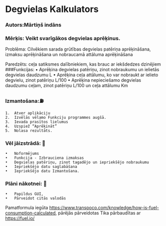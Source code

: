 # Degvielas Kalkulators

### Autors:Mārtiņš indāns
### Mērķis: Veikt svarīgākos degvielas aprēķinus.

Problēma: Cilvēkiem sarada grūtības degvielas patēriņa aprēķināšana, izmaksu aprēķināšana un nobraucamā attāluma aprēķināšana 

Paredzēts: ceļa satiksmes dalībniekiem, kas brauc ar iekšdedzes dzinējiem
###Funkcijas:
•	Aprēķina degvielas patēriņu, zinot nobraukumu un ielietās degvielas daudzumu L
•	Aprēķina ceļa attālumu, ko var nobraukt ar ielieto degvielu, zinot patēriņu L/100
•	Aprēķina nepieciešamo degvielas daudzumu ceļam, zinot patēriņu L/100 un ceļa attālumu Km
### Izmantošana:⛽
```
1.	Atver aplikāciju
2.	Izvēlās vēlamo Funkciju programmes augšā.
3.	Ievada prasītos lielumus
4.	Uzspiež “Aprēķināt”
5.	Nolasa rezultāts.
```
### Vēl jāizstrādā: :rocket:
```
•	Noformējums
•	Funkcija - Izbrauciena izmaksas
•	Degvielas patēriņu, zinot tagadējo un iepriekšējo nobraukumu
•	Iepriekšējo datu saglabāšana
•	Iepriekšējo datu Izmantošana.

```
### Plāni nākotnei: 🌌
```
•	Papildus GUI,
•	Pārveidot citās valodās
```
Pamatformula iegūta https://www.transpoco.com/knowledge/how-is-fuel-consumption-calculated, pārējās pārveidotas
Tika pārbaudītas ar https://fuel.io/  
